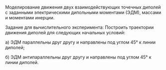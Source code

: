 Моделирование движения двух взаимодействующих точечных диполей с заданными электрическими дипольными моментами (ЭДМ), массами и моментами инерции.

Задание для вычислительного эксперимента: 
Построить траектории движения диполей для следующих начальных условий:

а) ЭДМ параллельны друг другу и направлены под углом 45° к линии диполей;

б) ЭДМ антипараллельны друг другу и направлены под углом 45° к линии диполей.
